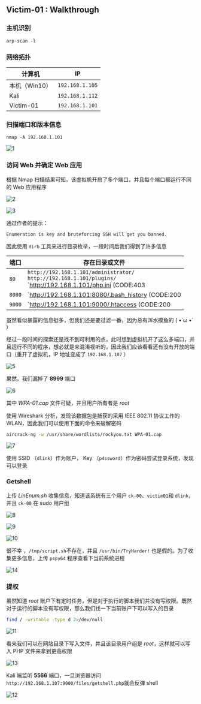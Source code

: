 ## Victim-01 : Walkthrough

### 主机识别

`arp-scan -l`

### 网络拓扑

| 计算机        | IP              |
| ------------- | --------------- |
| 本机（Win10） | `192.168.1.105` |
| Kali          | `192.168.1.112` |
| Victim-01     | `192.168.1.101` |

### 扫描端口和版本信息

`nmap -A 192.168.1.101`

![1](../src/vulnhub/victim_01/1.png)

### 访问 Web 并确定 Web 应用

根据 Nmap 扫描结果可知，该虚拟机开启了多个端口，并且每个端口都运行不同的 Web 应用程序

![2](../src/vulnhub/victim_01/2.png)

![3](../src/vulnhub/victim_01/3.png)

通过作者的提示：

```
Enumeration is key and bruteforcing SSH will get you banned.
```

因此使用 `dirb` 工具来进行目录枚举，一段时间后我们得到了许多信息

| 端口   | 存在目录或文件                                               |
| ------ | ------------------------------------------------------------ |
| `80`   | `http://192.168.1.101/administrator/`<br />`http://192.168.1.101/plugins/`<br />`http://192.168.1.101/php.ini (CODE:403|SIZE:278)`<br />`http://192.168.1.101/index.php (CODE:200|SIZE:74)`<br />`http://192.168.1.101/.config (CODE:403|SIZE:278)`<br />…… |
| `8080` | `http://192.168.1.101:8080/.bash_history (CODE:200|SIZE:0)`<br />`http://192.168.1.101:8080/.bashrc (CODE:200|SIZE:3771)`<br />`http://192.168.1.101:8080/file.php (CODE:200|SIZE:93)`<br />…… |
| `9000` | `http://192.168.1.101:9000/.htaccess (CODE:200|SIZE:2956)`<br />…… |

虽然看似暴露的信息挺多，但我们还是要过滤一番，因为总有浑水摸鱼的  ( •̀ ω •́ )

经过一段时间的探索还是找不到可利用的点，此时想到虚拟机开了这么多端口，并且运行不同的程序，想必就是来混淆视听的，因此我们应该看看还有没有开放的端口（重开了虚拟机，IP 地址变成了 `192.168.1.107` ）

![5](../src/vulnhub/victim_01/5.png)

果然，我们漏掉了 **8999** 端口

![6](../src/vulnhub/victim_01/6.png)

其中 *WPA-01.cap* 文件可疑，并且用户所有者是 *root* 

使用 Wireshark 分析，发现该数据包是捕获的采用 IEEE 802.11 协议工作的 WLAN，因此我们可以使用下面的命令来破解密码

```bash
aircrack-ng -w /usr/share/wordlists/rockyou.txt WPA-01.cap
```

![7](../src/vulnhub/victim_01/7.png)

使用 SSID （`dlink`）作为账户， Key （`p4ssword`）作为密码尝试登录系统，发现可以登录

### Getshell

上传 *LinEnum.sh* 收集信息，知道该系统有三个用户 `ck-00`、`victim01`和 `dlink`，并且 `ck-00` 在 sudo 用户组

![8](../src/vulnhub/victim_01/8.png) 

![9](../src/vulnhub/victim_01/9.png)

![10](../src/vulnhub/victim_01/10.png)

很不幸 ，`/tmp/script.sh`不存在，并且 `/usr/bin/TryHarder!` 也是假的。为了收集更多信息，上传 `pspy64` 程序查看下当前系统进程

![14](../src/vulnhub/victim_01/14.png)

### 提权

虽然知道 *root* 账户下有定时任务，但是对于执行的脚本我们并没有写权限。既然对于运行的脚本没有写权限，那么我们找一下当前账户下可以写入的目录

```bash
find / -writable -type d 2>/dev/null
```

![11](../src/vulnhub/victim_01/11.png)

看来我们可以在网站目录下写入文件，并且该目录用户组是 *root*，这样就可以写入 PHP 文件来拿到更高权限

![13](../src/vulnhub/victim_01/13.png)

Kali 端监听 **5566** 端口，一旦浏览器访问 `http://192.168.1.107:9000/files/getshell.php`就会反弹 shell

![12](../src/vulnhub/victim_01/12.png)


